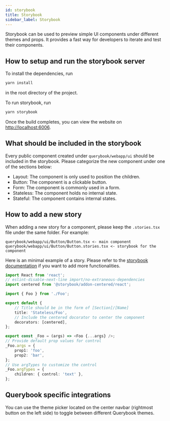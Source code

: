 ```yaml
---
id: storybook
title: Storybook
sidebar_label: Storybook
---
```


Storybook can be used to preview simple UI components under different themes and props. It provides a fast way for developers to iterate and test their components.

## How to setup and run the storybook server

To install the dependencies, run

```sh
yarn install
```

in the root directory of the project.

To run storybook, run

```sh
yarn storybook
```

Once the build completes, you can view the website on [http://localhost:6006](http://localhost:6006).

## What should be included in the storybook

Every public component created under `querybook/webapp/ui` should be included in the storybook. Please categorize the new component under one of the sections below:

-   Layout: The component is only used to position the children.
-   Button: The component is a clickable button.
-   Form: The component is commonly used in a form.
-   Stateless: The component holds no internal state.
-   Stateful: The component contains internal states.

## How to add a new story

When adding a new story for a component, please keep the `.stories.tsx` file under the same folder. For example:

```
querybook/webapp/ui/Button/Button.tsx <- main component
querybook/webapp/ui/Button/Button.stories.tsx <- storybook for the component
```

Here is an minimal example of a story. Please refer to the [storybook documentation](https://storybook.js.org/docs/react/writing-stories/introduction) if you want to add more functionalities.

```ts
import React from 'react';
// eslint-disable-next-line import/no-extraneous-dependencies
import centered from '@storybook/addon-centered/react';

import { Foo } from './Foo';

export default {
    // Title should be in the form of [Section]/[Name]
    title: 'Stateless/Foo',
    // Include the centered docorator to center the component
    decorators: [centered],
};

export const _Foo = (args) => <Foo {...args} />;
// Provide default prop values for control
_Foo.args = {
    prop1: 'foo',
    prop2: 'bar',
};
// Use argTypes to customize the control
_Foo.argTypes = {
    children: { control: 'text' },
};
```

## Querybook specific integrations

You can use the theme picker located on the center navbar (rightmost button on the left side) to toggle between different Querybook themes.
